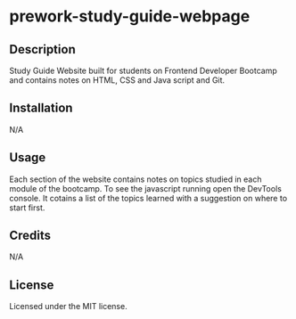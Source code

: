 # prework-study-guide-webpage

## Description 

Study Guide Website built for students on Frontend Developer Bootcamp and contains notes on HTML, CSS and Java script and Git. 

## Installation

N/A

## Usage

Each section of the website contains notes on topics studied in each module of the bootcamp. To see the javascript running open the DevTools console. It cotains a list of the topics learned with a suggestion on where to start first.

## Credits

N/A

## License

Licensed under the MIT license.
